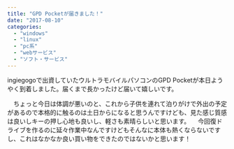 ```yaml
---
title: "GPD Pocketが届きました！"
date: "2017-08-10"
categories: 
  - "windows"
  - "linux"
  - "pc系"
  - "webサービス"
  - "ソフト・サービス"
---
```


ingiegogoで出資していたウルトラモバイルパソコンのGPD Pocketが本日ようやく到着しました。届くまで長かったけど届いて嬉しいです。

　ちょっと今日は体調が悪いのと、これから子供を連れて泊りがけで外出の予定があるので本格的に触るのは土日からになると思うんですけども、見た感じ質感は良いしキーの押し心地も良いし、軽さも素晴らしいと思います。 　今回復ドライブを作るのに延々作業中なんですけどもそんなに本体も熱くならないですし、これはなかなか良い買い物をできたのではないかと思います！
